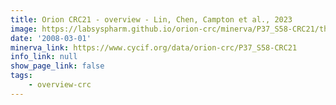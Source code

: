 ```yaml
---
title: Orion CRC21 - overview - Lin, Chen, Campton et al., 2023
image: https://labsyspharm.github.io/orion-crc/minerva/P37_S58-CRC21/thumbnail.jpg
date: '2008-03-01'
minerva_link: https://www.cycif.org/data/orion-crc/P37_S58-CRC21
info_link: null
show_page_link: false
tags:
    - overview-crc
---
```

